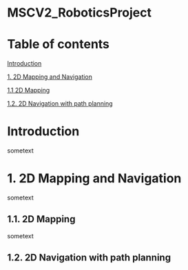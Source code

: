 # MSCV2_RoboticsProject


# Table of contents
[ Introduction ](#introduction)

[1. 2D Mapping and Navigation ](#2DMappingAndNavigation)

   [   1.1 2D Mapping ](#2DMapping)

   [   1.2. 2D Navigation with path planning](#2DNavigationWithPathPlanning)

<a name="introduction"></a>
# Introduction

sometext


<a name="2DMappingAndNavigation"></a>
# 1. 2D Mapping and Navigation

sometext


<a name="2DMapping"></a>
## 1.1. 2D Mapping

sometext


<a name="2DNavigationWithPathPlanning"></a>
## 1.2. 2D Navigation with path planning







